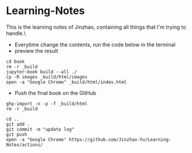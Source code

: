 # Learning-Notes
This is the learning notes of Jinzhao, containing all things that I'm trying to handle.\

- Everytime change the contents, run the code below in the terminal
- preview the result
```
cd book
rm -r _build
jupyter-book build --all ./
cp -R images _build/html/images
open -a "Google Chrome" _build/html/index.html
```
- Push the final book on the GitHub
```
ghp-import -n -p -f _build/html
rm -r _build

cd ..
git add .
git commit -m "update log"
git push
open -a "Google Chrome" https://github.com/Jinzhao-Yu/Learning-Notes/actions/
```
